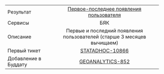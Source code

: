 | | |
|:------------- |:-------------:|
| Результат | [Первое-последнее появления пользователя](https://yt.yandex-team.ru/hahn/navigation?path=//home/maps/analytics/legacy/yql/first-appearance-redir-last) |
| Сервисы | БЯК |
| Описание | Первые и последний появления пользователей (старше 3 месяцев вычищаем)  |
| Первый тикет | [STATADHOC-10866](https://st.yandex-team.ru/STATADHOC-10866) |
| Добавление в Буддату | [GEOANALYTICS-852](https://st.yandex-team.ru/GEOANALYTICS-852)
